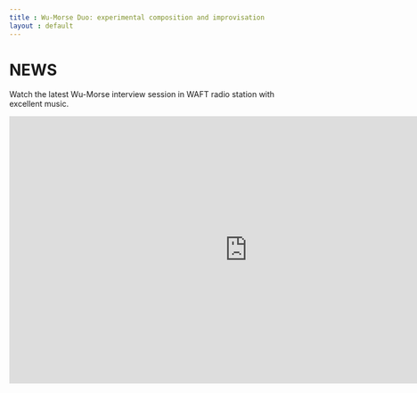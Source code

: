 ```yaml
---
title : Wu-Morse Duo: experimental composition and improvisation
layout : default
---
```


# NEWS

Watch the latest Wu-Morse interview session in WAFT radio station with excellent music.

<p>
<iframe width="853" height="480" src="https://www.youtube.com/embed/jwQ0wgFXd-s" frameborder="0" allowfullscreen></iframe>
</p>
